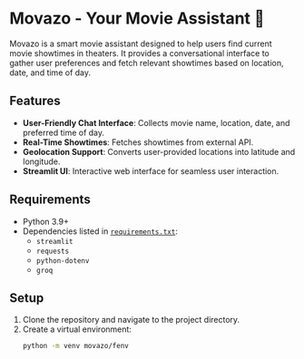 # Movazo - Your Movie Assistant 🎥

Movazo is a smart movie assistant designed to help users find current movie showtimes in theaters. It provides a conversational interface to gather user preferences and fetch relevant showtimes based on location, date, and time of day.

## Features
- **User-Friendly Chat Interface**: Collects movie name, location, date, and preferred time of day.
- **Real-Time Showtimes**: Fetches showtimes from external API.
- **Geolocation Support**: Converts user-provided locations into latitude and longitude.
- **Streamlit UI**: Interactive web interface for seamless user interaction.

## Requirements
- Python 3.9+
- Dependencies listed in [`requirements.txt`](movazo/requirements.txt):
  - `streamlit`
  - `requests`
  - `python-dotenv`
  - `groq`

## Setup
1. Clone the repository and navigate to the project directory.
2. Create a virtual environment:
   ```bash
   python -m venv movazo/fenv
